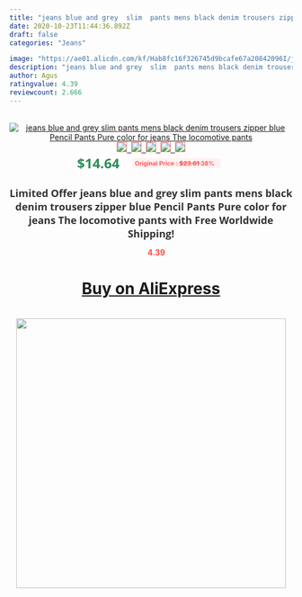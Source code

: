 ```yaml
---
title: "jeans blue and grey  slim  pants mens black denim trousers zipper blue  Pencil Pants Pure color for jeans The locomotive pants"
date: 2020-10-23T11:44:36.892Z
draft: false
categories: "Jeans"

image: "https://ae01.alicdn.com/kf/Hab8fc16f326745d9bcafe67a20842096I/jeans-blue-and-grey-slim-pants-mens-black-denim-trousers-zipper-blue-Pencil-Pants-Pure-color.jpg"
description: "jeans blue and grey  slim  pants mens black denim trousers zipper blue  Pencil Pants Pure color for jeans The locomotive pants"
author: Agus
ratingvalue: 4.39
reviewcount: 2.666
---
```

<br>
<div style="text-align: center;">
<a href="https://s.click.aliexpress.com/e/_9AMQPx" target="_blank" rel="nofollow noopener noreferrer"><img alt="jeans blue and grey  slim  pants mens black denim trousers zipper blue  Pencil Pants Pure color for jeans The locomotive pants" class="magnifier-image" src="https://ae01.alicdn.com/kf/Hab8fc16f326745d9bcafe67a20842096I/jeans-blue-and-grey-slim-pants-mens-black-denim-trousers-zipper-blue-Pencil-Pants-Pure-color.jpg_640x640.jpg">
<br>
<img style="border:1px solid salmon" src="https://ae01.alicdn.com/kf/Hab8fc16f326745d9bcafe67a20842096I/jeans-blue-and-grey-slim-pants-mens-black-denim-trousers-zipper-blue-Pencil-Pants-Pure-color.jpg_120x120.jpg">&nbsp;&nbsp;<img style="border:1px solid salmon" src="https://ae01.alicdn.com/kf/H9ca1e965cd204961b32bdb17c3196d5bE/jeans-blue-and-grey-slim-pants-mens-black-denim-trousers-zipper-blue-Pencil-Pants-Pure-color.jpg_120x120.jpg">&nbsp;&nbsp;<img style="border:1px solid salmon" src="https://ae01.alicdn.com/kf/H8f65424014574a5c9b9cc267ab69e3aay/jeans-blue-and-grey-slim-pants-mens-black-denim-trousers-zipper-blue-Pencil-Pants-Pure-color.jpg_120x120.jpg">&nbsp;&nbsp;<img style="border:1px solid salmon" src="https://ae01.alicdn.com/kf/H01d9f48f7948409b9b47f4a4a1fda38bu/jeans-blue-and-grey-slim-pants-mens-black-denim-trousers-zipper-blue-Pencil-Pants-Pure-color.jpg_120x120.jpg">&nbsp;&nbsp;<img style="border:1px solid salmon" src="https://ae01.alicdn.com/kf/Haf88087589054000bcb660cc6830a87e2/jeans-blue-and-grey-slim-pants-mens-black-denim-trousers-zipper-blue-Pencil-Pants-Pure-color.jpg_120x120.jpg"></a></div><br0>
<div style="text-align: center;"><span style="background-color: white; border: 0px; box-sizing: border-box; color: seagreen; display: inline-block; font-family: &quot;open sans&quot; , &quot;arial&quot; , &quot;helvetica&quot; , sans-serif , &quot;heiti&quot;; font-size: 24px; font-stretch: inherit; font-weight: 700; line-height: inherit; margin: 0px 10px 0px 0px; padding: 0px; vertical-align: middle;">$14.64 </span>
<span style="background: rgb(255 , 241 , 241); border-radius: 3px; border: 0px; box-sizing: border-box; color: #ff4747; display: inline-block; font-family: inherit; font-size: 12px; font-stretch: inherit; font-style: inherit; font-variant: inherit; font-weight: 600; line-height: inherit; margin: 0px; padding: 2px 5px; transform: scale(0.9); vertical-align: middle;">Original Price : <b style="text-decoration: line-through;">$23.61 </b> 38%&nbsp;&nbsp;</span></div>
<h1 style="color: #333333; display: inline-block; font-family: &quot;open sans&quot; , &quot;arial&quot; , &quot;helvetica&quot; , sans-serif , &quot;heiti&quot;; font-size: 18px; font-stretch: inherit; font-weight: 700; text-align: center;">Limited Offer jeans blue and grey  slim  pants mens black denim trousers zipper blue  Pencil Pants Pure color for jeans The locomotive pants with Free Worldwide Shipping!</h1>
<div style="color: #ff4747; text-align: center;">
<img src="https://4.bp.blogspot.com/-M0ZcTcb-5uY/XleCXlxnR4I/AAAAAAAAAEc/OrjgMkXV1oMQFaCRZj5HQwOCBcu3w1FegCPcBGAYYCw/s1600/star.png" style="height: 15px;">&nbsp;<b>4.39</b></div>
<div class="button_cont" align="center"><a class="buynow_a" href="https://s.click.aliexpress.com/e/_9AMQPx" target="_blank" rel="nofollow noopener noreferrer"><H1>Buy on AliExpress</H1></a></div><br>
<div class="separator" style="clear: both; text-align: center;">
<img src="https://lh3.googleusercontent.com/-pTy5HemUv9M/XlePHvY0dAI/AAAAAAAAAE4/0nX5iRUoIWY8eMW9Dpxeirr157OZliDIgCLcBGAsYHQ/s1600/badge.gif" width="480">
</div>

